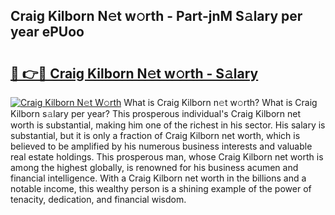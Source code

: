 ## Craig Kilborn N𝚎t w𝚘rth - Part-jnM S𝚊lary per year ePUoo

# <h2><a href="http://gc33y58.nevu.top/?p=Craig+Kilborn">🔗 👉🔴 Craig Kilborn N𝚎t w𝚘rth - S𝚊lary</a></h2>

[![Craig Kilborn N𝚎t W𝚘rth](https://i.imgur.com/Oavwk0R.jpeg)](http://gc33y58.nevu.top/?p=Craig+Kilborn)
What is Craig Kilborn n𝚎t w𝚘rth? What is Craig Kilborn s𝚊lary per year?
This prosperous individual's Craig Kilborn net worth is substantial, making him one of the richest in his sector. His salary is substantial, but it is only a fraction of Craig Kilborn net worth, which is believed to be amplified by his numerous business interests and valuable real estate holdings. This prosperous man, whose Craig Kilborn net worth is among the highest globally, is renowned for his business acumen and financial intelligence. With a Craig Kilborn net worth in the billions and a notable income, this wealthy person is a shining example of the power of tenacity, dedication, and financial wisdom.
